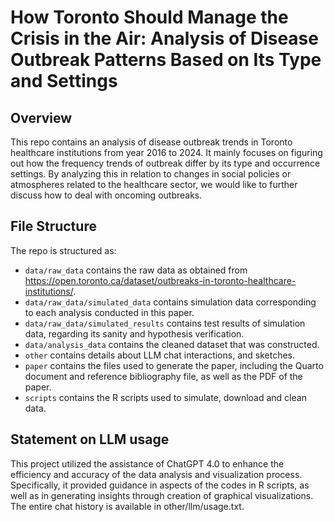 # How Toronto Should Manage the Crisis in the Air: Analysis of Disease Outbreak Patterns Based on Its Type and Settings

## Overview

This repo contains an analysis of disease outbreak trends in Toronto healthcare institutions from year 2016 to 2024. It mainly focuses on figuring out how the frequency trends of outbreak differ by its type and occurrence settings. By analyzing this in relation to changes in social policies or atmospheres related to the healthcare sector, we would like to further discuss how to deal with oncoming outbreaks.


## File Structure

The repo is structured as:

-   `data/raw_data` contains the raw data as obtained from https://open.toronto.ca/dataset/outbreaks-in-toronto-healthcare-institutions/.
-   `data/raw_data/simulated_data` contains simulation data corresponding to each analysis conducted in this paper.
-   `data/raw_data/simulated_results` contains test results of simulation data, regarding its sanity and hypothesis verification.
-   `data/analysis_data` contains the cleaned dataset that was constructed.
-   `other` contains details about LLM chat interactions, and sketches.
-   `paper` contains the files used to generate the paper, including the Quarto document and reference bibliography file, as well as the PDF of the paper. 
-   `scripts` contains the R scripts used to simulate, download and clean data.


## Statement on LLM usage

This project utilized the assistance of ChatGPT 4.0 to enhance the efficiency and accuracy of the data analysis and visualization process. Specifically, it provided guidance in aspects of the codes in R scripts, as well as in generating insights through creation of graphical visualizations. The entire chat history is available in other/llm/usage.txt.

